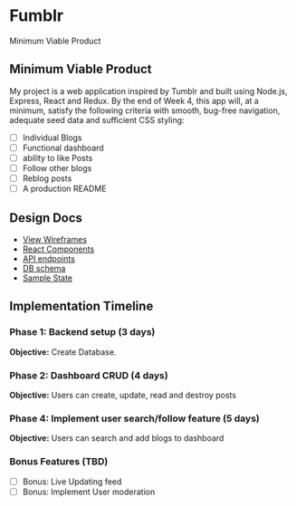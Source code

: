 # Fumblr

Minimum Viable Product

## Minimum Viable Product

My project is a web application inspired by Tumblr and built using Node.js, Express, React and Redux. By the end of Week 4, this app will, at a minimum, satisfy the following criteria with smooth, bug-free navigation, adequate seed data and sufficient CSS styling:

- [ ] Individual Blogs
- [ ] Functional dashboard
- [ ] ability to like Posts
- [ ] Follow other blogs
- [ ] Reblog posts
- [ ] A production README

## Design Docs
* [View Wireframes][wireframes]
* [React Components][components]
* [API endpoints][api-endpoints]
* [DB schema][schema]
* [Sample State][sample-state]

[wireframes]: docs/wireframes
[components]: docs/component-hierarchy.md
[sample-state]: docs/sample-state.md
[api-endpoints]: docs/api-endpoints.md
[schema]: docs/schema.md


## Implementation Timeline

### Phase 1: Backend setup (3 days)

**Objective:** Create Database.

### Phase 2: Dashboard CRUD (4 days)

**Objective:** Users can create, update, read and destroy posts


### Phase 4: Implement user search/follow feature (5 days)

**Objective:** Users can search and add blogs to dashboard


### Bonus Features (TBD)
- [ ] Bonus: Live Updating feed
- [ ] Bonus: Implement User moderation
